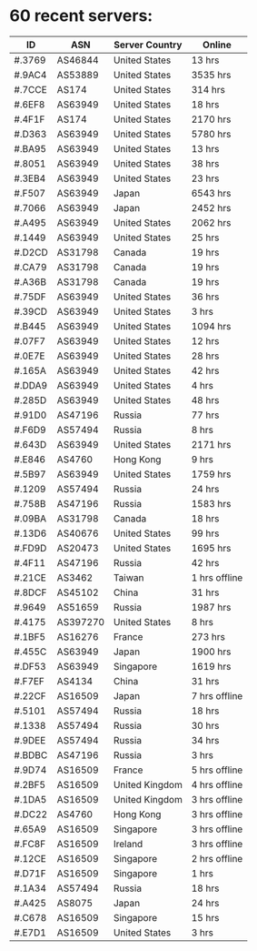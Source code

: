 # 60 recent servers:

| ID | ASN | Server Country | Online |
| ------ | ------ | ------ | ------ |
| #.3769 | AS46844 | United States | 13 hrs |
| #.9AC4 | AS53889 | United States | 3535 hrs |
| #.7CCE | AS174 | United States | 314 hrs |
| #.6EF8 | AS63949 | United States | 18 hrs |
| #.4F1F | AS174 | United States | 2170 hrs |
| #.D363 | AS63949 | United States | 5780 hrs |
| #.BA95 | AS63949 | United States | 13 hrs |
| #.8051 | AS63949 | United States | 38 hrs |
| #.3EB4 | AS63949 | United States | 23 hrs |
| #.F507 | AS63949 | Japan | 6543 hrs |
| #.7066 | AS63949 | Japan | 2452 hrs |
| #.A495 | AS63949 | United States | 2062 hrs |
| #.1449 | AS63949 | United States | 25 hrs |
| #.D2CD | AS31798 | Canada | 19 hrs |
| #.CA79 | AS31798 | Canada | 19 hrs |
| #.A36B | AS31798 | Canada | 19 hrs |
| #.75DF | AS63949 | United States | 36 hrs |
| #.39CD | AS63949 | United States | 3 hrs |
| #.B445 | AS63949 | United States | 1094 hrs |
| #.07F7 | AS63949 | United States | 12 hrs |
| #.0E7E | AS63949 | United States | 28 hrs |
| #.165A | AS63949 | United States | 42 hrs |
| #.DDA9 | AS63949 | United States | 4 hrs |
| #.285D | AS63949 | United States | 48 hrs |
| #.91D0 | AS47196 | Russia | 77 hrs |
| #.F6D9 | AS57494 | Russia | 8 hrs |
| #.643D | AS63949 | United States | 2171 hrs |
| #.E846 | AS4760 | Hong Kong | 9 hrs |
| #.5B97 | AS63949 | United States | 1759 hrs |
| #.1209 | AS57494 | Russia | 24 hrs |
| #.758B | AS47196 | Russia | 1583 hrs |
| #.09BA | AS31798 | Canada | 18 hrs |
| #.13D6 | AS40676 | United States | 99 hrs |
| #.FD9D | AS20473 | United States | 1695 hrs |
| #.4F11 | AS47196 | Russia | 42 hrs |
| #.21CE | AS3462 | Taiwan | 1 hrs offline |
| #.8DCF | AS45102 | China | 31 hrs |
| #.9649 | AS51659 | Russia | 1987 hrs |
| #.4175 | AS397270 | United States | 8 hrs |
| #.1BF5 | AS16276 | France | 273 hrs |
| #.455C | AS63949 | Japan | 1900 hrs |
| #.DF53 | AS63949 | Singapore | 1619 hrs |
| #.F7EF | AS4134 | China | 31 hrs |
| #.22CF | AS16509 | Japan | 7 hrs offline |
| #.5101 | AS57494 | Russia | 18 hrs |
| #.1338 | AS57494 | Russia | 30 hrs |
| #.9DEE | AS57494 | Russia | 34 hrs |
| #.BDBC | AS47196 | Russia | 3 hrs |
| #.9D74 | AS16509 | France | 5 hrs offline |
| #.2BF5 | AS16509 | United Kingdom | 4 hrs offline |
| #.1DA5 | AS16509 | United Kingdom | 3 hrs offline |
| #.DC22 | AS4760 | Hong Kong | 3 hrs offline |
| #.65A9 | AS16509 | Singapore | 3 hrs offline |
| #.FC8F | AS16509 | Ireland | 3 hrs offline |
| #.12CE | AS16509 | Singapore | 2 hrs offline |
| #.D71F | AS16509 | Singapore | 1 hrs |
| #.1A34 | AS57494 | Russia | 18 hrs |
| #.A425 | AS8075 | Japan | 24 hrs |
| #.C678 | AS16509 | Singapore | 15 hrs |
| #.E7D1 | AS16509 | United States | 3 hrs |


